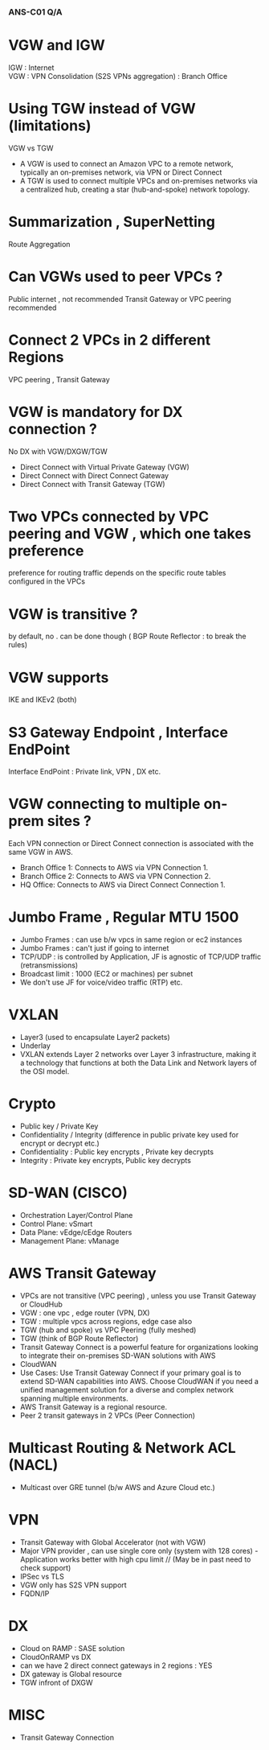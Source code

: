 ### ANS-C01 Q/A

# VGW and IGW 

IGW : Internet  
VGW : VPN Consolidation (S2S VPNs aggregation) : Branch Office

# Using TGW instead of VGW (limitations) 
VGW vs TGW 
- A VGW is used to connect an Amazon VPC to a remote network, typically an on-premises network, via VPN or Direct Connect
- A TGW is used to connect multiple VPCs and on-premises networks via a centralized hub, creating a star (hub-and-spoke) network topology.

# Summarization , SuperNetting 
Route Aggregation 

# Can VGWs used to peer VPCs ?
Public internet , not recommended 
Transit Gateway or VPC peering recommended 

# Connect 2 VPCs in 2 different Regions 
VPC peering , Transit Gateway 

# VGW is mandatory for DX connection ?
No
DX with VGW/DXGW/TGW
- Direct Connect with Virtual Private Gateway (VGW)
- Direct Connect with Direct Connect Gateway
- Direct Connect with Transit Gateway (TGW)

# Two VPCs connected by VPC peering and VGW , which one takes preference
preference for routing traffic depends on the specific route tables configured in the VPCs

# VGW is transitive ?
by default, no . can be done though ( BGP Route Reflector : to break the rules)

# VGW supports 
IKE and IKEv2 (both)

# S3 Gateway Endpoint , Interface EndPoint 
Interface EndPoint : Private link, VPN , DX etc. 

# VGW connecting to multiple on-prem sites ?
Each VPN connection or Direct Connect connection is associated with the same VGW in AWS.
- Branch Office 1: Connects to AWS via VPN Connection 1.
- Branch Office 2: Connects to AWS via VPN Connection 2.
- HQ Office: Connects to AWS via Direct Connect Connection 1.

   
# Jumbo Frame , Regular MTU 1500 
- Jumbo Frames : can use b/w vpcs in same region or ec2 instances
- Jumbo Frames : can't just if going to internet
- TCP/UDP : is controlled by Application, JF is agnostic of TCP/UDP traffic (retransmissions)
- Broadcast limit : 1000 (EC2 or machines) per subnet
- We don't use JF for voice/video traffic (RTP) etc.


# VXLAN
- Layer3 (used to encapsulate Layer2 packets)
- Underlay
- VXLAN extends Layer 2 networks over Layer 3 infrastructure, making it a technology that functions at both the Data Link and Network layers of the OSI model.

# Crypto 
- Public key / Private Key
- Confidentiality / Integrity (difference in public private key used for encrypt or decrypt etc.)
- Confidentiality : Public key encrypts , Private key decrypts
- Integrity : Private key encrypts, Public key decrypts

# SD-WAN (CISCO)
- Orchestration Layer/Control Plane
- Control Plane: vSmart
- Data Plane: vEdge/cEdge Routers
- Management Plane: vManage

# AWS Transit Gateway
- VPCs are not transitive (VPC peering) , unless you use Transit Gateway or CloudHub
- VGW : one vpc , edge router (VPN, DX)
- TGW : multiple vpcs across regions, edge case also 
- TGW (hub and spoke) vs VPC Peering (fully meshed)
- TGW (think of BGP Route Reflector)
- Transit Gateway Connect is a powerful feature for organizations looking to integrate their on-premises SD-WAN solutions with AWS
- CloudWAN
- Use Cases: Use Transit Gateway Connect if your primary goal is to extend SD-WAN capabilities into AWS. Choose CloudWAN if you need a unified management solution for a diverse and complex network spanning multiple environments.
- AWS Transit Gateway is a regional resource.
- Peer 2 transit gateways in 2 VPCs (Peer Connection) 


# Multicast Routing & Network ACL (NACL)
- Multicast over GRE tunnel (b/w AWS and Azure Cloud etc.)

# VPN 
- Transit Gateway with Global Accelerator (not with VGW)
- Major VPN provider , can use single core only (system with 128 cores) - Application works better with high cpu limit // (May be in past need to check support)
- IPSec vs TLS
- VGW only has S2S VPN support
- FQDN/IP

# DX 
- Cloud on RAMP : SASE solution
- CloudOnRAMP vs DX
- can we have 2 direct connect gateways in 2 regions : YES
- DX gateway is Global resource
- TGW infront of DXGW


# MISC
- Transit Gateway Connection

  

